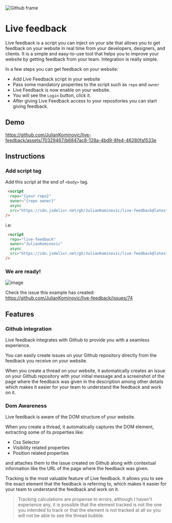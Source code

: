 
![Github frame](https://github.com/JulianKominovic/live-feedback/assets/70329467/2875d98c-6930-48f7-b047-77756411a38e)
# Live feedback

Live feedback is a script you can inject on your site that allows you to get feedback on your website in real time from your developers, designers, and clients. 
It is a simple and easy-to-use tool that helps you to improve your website by getting feedback from your team.
Integration is really simple.

In a few steps you can get feedback on your website:

- Add Live Feedback script in your website
- Pass some mandatory properties to the script such as `repo` and `owner`
- Live Feedback is now enable on your website.
- You will see the `Login` button, click it.
- After giving Live Feedback access to your repositories you can start giving feedback.


## Demo



https://github.com/JulianKominovic/live-feedback/assets/70329467/b6847ac8-128a-4bd9-8fe4-46280fa1533e






## Instructions
### Add script tag
Add this script at the end of `<body>` tag.
```html
 <script
  repo="{your repo}"
  owner="{repo owner}"
  async
  src="https://cdn.jsdelivr.net/gh/JulianKominovic/live-feedback@latest/build/bundle.js"
/>
```

i.e:
```html
 <script
  repo="live-feedback"
  owner="JulianKominovic"
  async
  src="https://cdn.jsdelivr.net/gh/JulianKominovic/live-feedback@latest/build/bundle.js"
/>
```


### We are ready!
![image](https://github.com/JulianKominovic/live-feedback/assets/70329467/64d1d32c-e1e8-4544-8a05-edfb1980b04a)

Check the issue this example has created: https://github.com/JulianKominovic/live-feedback/issues/74

## Features

### Github integration

Live feedback integrates with Github to provide you with a seamless experience.

You can easily create issues on your Github repository directly from the feedback you receive on your website.

When you create a thread on your website, it automatically creates an issue on your Github repository with your initial message and a screenshot of the page where the feedback was given in the description among other details which makes it easier for your team to understand the feedback and work on it.

### Dom Awareness

Live feedback is aware of the DOM structure of your website.

When you create a thread, it automatically captures the DOM element, extracting some of its properties like:

- Css Selector
- Visibility related properties
- Position related properties

and attaches them to the issue created on Github along with contextual information like the URL of the page where the feedback was given.

Tracking is the most valuable feature of Live feedback. It allows you to see the exact element that the feedback is referring to, which makes it easier for your team to understand the feedback and work on it.

> Tracking calculations are propense to errors, although I haven't experience any, it is possible that the element tracked is not the one you intended to track or that the element is not tracked at all so you will not be able to see the thread bubble.
